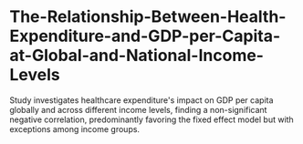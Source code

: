 # The-Relationship-Between-Health-Expenditure-and-GDP-per-Capita-at-Global-and-National-Income-Levels
Study investigates healthcare expenditure's impact on GDP per capita globally and across different income levels, finding a non-significant negative correlation, predominantly favoring the fixed effect model but with exceptions among income groups.
